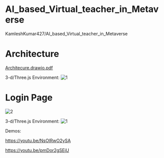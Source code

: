 # AI_based_Virtual_teacher_in_Metaverse
KamleshKumar427/AI_based_Virtual_teacher_in_Metaverse

# Architecture

[Architecure.drawio.pdf](https://github.com/user-attachments/files/18137563/Architecure.drawio.pdf)

3-d/Three.js Environment:
![1](https://github.com/user-attachments/assets/143b1f21-f857-4bf4-8a3e-bf19b95de8bc)

# Login Page
![2](https://github.com/user-attachments/assets/d2b2c581-fb4f-4ede-8ccd-8add89d29d22)



3-d/Three.js Environment:
![1](https://github.com/user-attachments/assets/816f2fc6-0b87-417b-8e36-3740cccf17ac)




Demos:

https://youtu.be/NsOlRwO2ySA


https://youtu.be/pmDor2gSEjU
